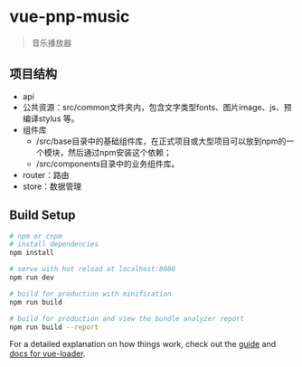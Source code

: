 # vue-pnp-music

> 音乐播放器

## 项目结构

- api
- 公共资源：src/common文件夹内，包含文字类型fonts、图片image、js、预编译stylus 等。
- 组件库
  - /src/base目录中的基础组件库，在正式项目或大型项目可以放到npm的一个模块，然后通过npm安装这个依赖；
  - /src/components目录中的业务组件库。
- router：路由
- store：数据管理

## Build Setup

``` bash
# npm or cnpm
# install dependencies
npm install

# serve with hot reload at localhost:8080
npm run dev

# build for production with minification
npm run build

# build for production and view the bundle analyzer report
npm run build --report
```

For a detailed explanation on how things work, check out the [guide](http://vuejs-templates.github.io/webpack/) and [docs for vue-loader](http://vuejs.github.io/vue-loader).
